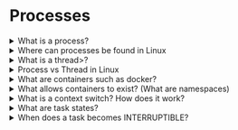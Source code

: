 # Processes

<details>
<summary>What is a process?</summary>
A process is an abstraction unit created by the operating system, its main purpose is to abstract a program as if it exists by itself and prevent / arrange outside intervention.
</details>

<details>
<summary>Where can processes be found in Linux</summary>
Processes can be found in "/proc/{pid}" in linux. They are represented using a virtual file system (procfs).
</details>

<details>
<summary>What is a thread>?</summary>
A thread is similar to a process but it shares memory with other threads. Every process is built from a number of threads.


The thread is the actual code executing unit, it has its own stack and register values. The kernel's scheduler (the sub-system that switches between every thread) schedules threads and not processes.
</details>

<details>
<summary>Process vs Thread in Linux</summary>
Both threads and processes in linux are created using the clone() syscall. This syscall lets the caller choose what parts to keep shared and what keep private.


---
Here are some flags for context

* CLONE_FILES - shares the file descriptor table with the parent
* CLONE_VM - shares the address space with the parent
* CLONE_FS - shares the filesystem information (root directory, current directory) with the parent
* CLONE_NEWNS - does not share the mount namespace with the parent
* CLONE_NEWIPC - does not share the IPC namespace (System V IPC objects, POSIX message queues) with the parent
* CLONE_NEWNET - does not share the networking namespaces (network interfaces, routing table) with the parent
</details>

<details>
<summary>What are containers such as docker?</summary>
A container is an abstraction unit that can hold processes, network interfaces etc. and run as a guest of the operating system and use the same kernel. 

Containers are very useful because they are lightweight and allow to check programs and a clean environment without interfeering with the host system and without being interfeered by it.
</details>

<details>
<summary>What allows containers to exist? (What are namespaces)</summary>
Namespaces are practically a struct that contains pointers to system related structs such as IPC, networking, mount, time. This abstract concept as a part of linux allows containers because proccesses have their namespace and they can't really tell if they are a host or a guest.
</details>


<details>
<summary>What is a context switch? How does it work?</summary>
The kernel has a lot of processes that need to be executed simultaneously. In order to achieve this the kernel uses the scheduler which gives each process a time of execution and switches between them using a context switch.

A context switch starts from an interrupt. Firstly, userspace registers are saved to the kernel stack and then, execution is transferred to the thread the scheduler chooses.
</details>

<details>
<summary>What are task states?</summary>
Each thread (task) has a state given by the kernel such as RUNNING, READY, INTERRUPTIBLE, DEAD etc.

the state lets the scheduler calculate which process should get execution time next in the list of waiting processes.
</details>


<details>
<summary>When does a task becomes INTERRUPTIBLE?</summary>
When a task calls syscalls its state can be set to interruptible (for example after requesting to open a file). After which it is added to a waiting queue, the scheduler is called to choose a new task from a ready queue and a context switch occurs. In the given example when the open() syscall will finish execution the task will be woken up - set READY and transferred to the ready queue.
</details>